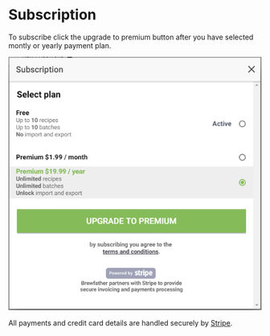 # Subscription

To subscribe click the upgrade to premium button after you have selected montly or yearly payment plan.

![Subscription](../.gitbook/assets/image%20%2890%29.png)

All payments and credit card details are handled securely by [Stripe](https://www.stripe.com/).

